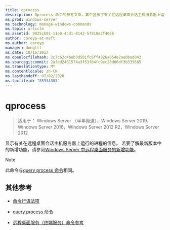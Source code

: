 ```yaml
---
title: qprocess
description: Qprocess 命令的参考文章，其中显示了有关在远程桌面会话主机服务器上运行的进程的信息。
ms.prod: windows-server
ms.technology: manage-windows-commands
ms.topic: article
ms.assetid: 9825cb01-11e0-4cd1-8142-57910e2f4056
author: coreyp-at-msft
ms.author: coreyp
manager: dongill
ms.date: 10/16/2017
ms.openlocfilehash: 2c7c62c4beb3d501fc6ff4926a054e2ae0bad043
ms.sourcegitcommit: 2afed2461574a3f53f84fc9ec28d86df3b335685
ms.translationtype: MT
ms.contentlocale: zh-CN
ms.lasthandoff: 07/02/2020
ms.locfileid: "85934383"
---
```

# <a name="qprocess"></a>qprocess

> 适用于： Windows Server （半年频道），Windows Server 2019，Windows Server 2016，Windows Server 2012 R2，Windows Server 2012

显示有关在远程桌面会话主机服务器上运行的进程的信息。 若要了解最新版本中的新增功能，请参阅[Windows Server 中远程桌面服务的新增功能](https://docs.microsoft.com/previous-versions/windows/it-pro/windows-server-2012-R2-and-2012/dn283323(v=ws.11))。

> [!NOTE]
> 此命令与[query process 命令](query-process.md)相同。

## <a name="additional-references"></a>其他参考

- [命令行语法项](command-line-syntax-key.md)

- [query process 命令](query-process.md)

- [远程桌面服务（终端服务）命令参考](remote-desktop-services-terminal-services-command-reference.md)
